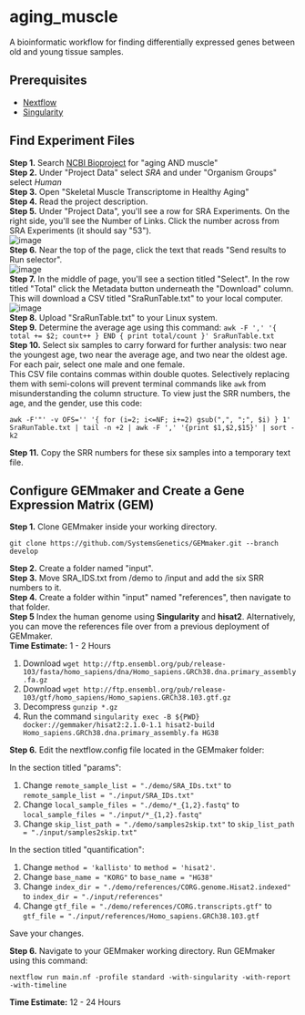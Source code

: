 # aging_muscle
A bioinformatic workflow for finding differentially expressed genes between old and young tissue samples.

## Prerequisites
* [Nextflow](https://github.com/nextflow-io/nextflow)
* [Singularity](https://github.com/hpcng/singularity)

## Find Experiment Files
**Step 1.** Search [NCBI Bioproject](https://www.ncbi.nlm.nih.gov/bioproject/) for "aging AND muscle"  
**Step 2.** Under "Project Data" select *SRA* and under "Organism Groups" select *Human*  
**Step 3.** Open "Skeletal Muscle Transcriptome in Healthy Aging"  
**Step 4.** Read the project description.  
**Step 5.** Under "Project Data", you'll see a row for SRA Experiments. On the right side, you'll see the Number of Links. Click the number across from SRA Experiments (it should say "53").  
![image](https://user-images.githubusercontent.com/71157380/116802816-123a2d00-aae4-11eb-82e1-f3d01279c491.png)  
**Step 6.** Near the top of the page, click the text that reads "Send results to Run selector".  
![image](https://user-images.githubusercontent.com/71157380/116802792-e028cb00-aae3-11eb-88ea-3690cebe8e09.png)  
**Step 7.** In the middle of page, you'll see a section titled "Select". In the row titled "Total" click the Metadata button underneath the "Download" column. This will download a CSV titled "SraRunTable.txt" to your local computer.  
![image](https://user-images.githubusercontent.com/71157380/116802825-31d15580-aae4-11eb-90a1-7e8a35f4bcc5.png)  
**Step 8.** Upload "SraRunTable.txt" to your Linux system.  
**Step 9.** Determine the average age using this command: `awk -F ',' '{ total += $2; count++ } END { print total/count }' SraRunTable.txt`  
**Step 10.** Select six samples to carry forward for further analysis: two near the youngest age, two near the average age, and two near the oldest age. For each pair, select one male and one female.  
This CSV file contains commas within double quotes. Selectively replacing them with semi-colons will prevent terminal commands like `awk` from misunderstanding the column structure. To view just the SRR numbers, the age, and the gender, use this code:
```
awk -F'"' -v OFS='' '{ for (i=2; i<=NF; i+=2) gsub(",", ";", $i) } 1' SraRunTable.txt | tail -n +2 | awk -F ',' '{print $1,$2,$15}' | sort -k2
```
**Step 11.** Copy the SRR numbers for these six samples into a temporary text file.  

## Configure GEMmaker and Create a Gene Expression Matrix (GEM)
**Step 1.** Clone GEMmaker inside your working directory.  
```
git clone https://github.com/SystemsGenetics/GEMmaker.git --branch develop
```
**Step 2.** Create a folder named "input".  
**Step 3.** Move SRA_IDS.txt from /demo to /input and add the six SRR numbers to it.  
**Step 4.** Create a folder within "input" named "references", then navigate to that folder.  
**Step 5** Index the human genome using **Singularity** and **hisat2**. Alternatively, you can move the references file over from a previous deployment of GEMmaker.  
**Time Estimate:** 1 - 2 Hours   
1. Download `wget http://ftp.ensembl.org/pub/release-103/fasta/homo_sapiens/dna/Homo_sapiens.GRCh38.dna.primary_assembly.fa.gz`
2. Download `wget http://ftp.ensembl.org/pub/release-103/gtf/homo_sapiens/Homo_sapiens.GRCh38.103.gtf.gz`
3. Decompress `gunzip *.gz`
4. Run the command `singularity exec -B ${PWD} docker://gemmaker/hisat2:2.1.0-1.1 hisat2-build Homo_sapiens.GRCh38.dna.primary_assembly.fa HG38`  

**Step 6.** Edit the nextflow.config file located in the GEMmaker folder:  

In the section titled "params":  
1. Change `remote_sample_list = "./demo/SRA_IDs.txt"` to `remote_sample_list = "./input/SRA_IDs.txt"`
2. Change `local_sample_files = "./demo/*_{1,2}.fastq"` to `local_sample_files = "./input/*_{1,2}.fastq"`
3. Change `skip_list_path = "./demo/samples2skip.txt"` to `skip_list_path = "./input/samples2skip.txt"`  


In the section titled "quantification":
1. Change `method = 'kallisto'` to `method = 'hisat2'`.
2. Change `base_name = "KORG"` to `base_name = "HG38"`
3. Change `index_dir = "./demo/references/CORG.genome.Hisat2.indexed"` to `index_dir = "./input/references"`
4. Change `gtf_file = "./demo/references/CORG.transcripts.gtf"` to `gtf_file = "./input/references/Homo_sapiens.GRCh38.103.gtf`

Save your changes.
 
**Step 6.** Navigate to your GEMmaker working directory. Run GEMmaker using this command:
```
nextflow run main.nf -profile standard -with-singularity -with-report -with-timeline
```
**Time Estimate:** 12 - 24 Hours

